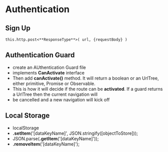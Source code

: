 # Authentication

## Sign Up

`this.http.post<**ResponseType**>(
  url,
  {requestBody}
)`

## Authentication Guard
- create an AUthentication Guard file
- implements **CanActivate** interface
- Then add **canActivate()** method. It will return a boolean or an UrlTree, either primitive, Promise or Observable.  
- This is how it will decide if the route can be **activated**. If a guard returns a UrlTree then the current navigation will
- be cancelled and a new navigation will kick off

## Local Storage
- localStorage
- **.setItem**('[dataKeyName]', JSON.stringify([objectToStore]));
- JSON.parse(**.getItem**('[dataKeyName]'));
- **.removeItem**('[dataKeyName]');